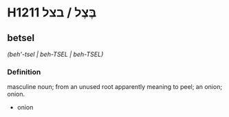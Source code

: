 # H1211 בֶּצֶל / בצל

## betsel

_(beh'-tsel | beh-TSEL | beh-TSEL)_

### Definition

masculine noun; from an unused root apparently meaning to peel; an onion; onion.

- onion
